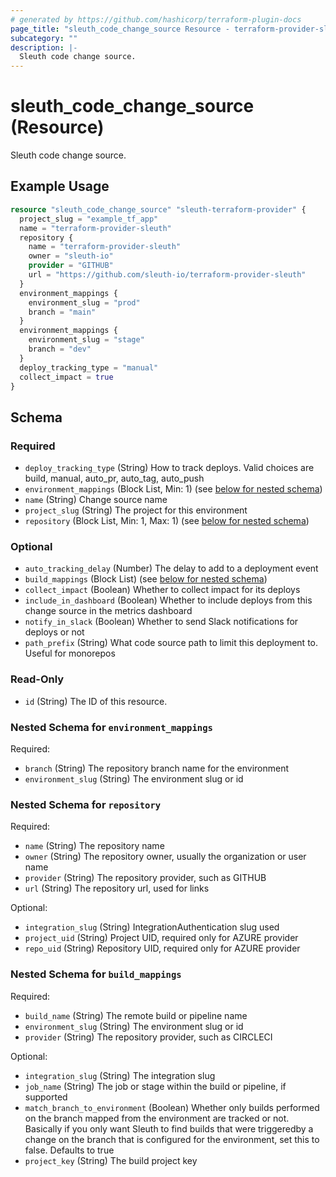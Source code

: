 ```yaml
---
# generated by https://github.com/hashicorp/terraform-plugin-docs
page_title: "sleuth_code_change_source Resource - terraform-provider-sleuth"
subcategory: ""
description: |-
  Sleuth code change source.
---
```


# sleuth_code_change_source (Resource)

Sleuth code change source.

## Example Usage

```terraform
resource "sleuth_code_change_source" "sleuth-terraform-provider" {
  project_slug = "example_tf_app"
  name = "terraform-provider-sleuth"
  repository {
    name = "terraform-provider-sleuth"
    owner = "sleuth-io"
    provider = "GITHUB"
    url = "https://github.com/sleuth-io/terraform-provider-sleuth"
  }
  environment_mappings {
    environment_slug = "prod"
    branch = "main"
  }
  environment_mappings {
    environment_slug = "stage"
    branch = "dev"
  }
  deploy_tracking_type = "manual"
  collect_impact = true
}
```

<!-- schema generated by tfplugindocs -->
## Schema

### Required

- `deploy_tracking_type` (String) How to track deploys. Valid choices are build, manual, auto_pr, auto_tag, auto_push
- `environment_mappings` (Block List, Min: 1) (see [below for nested schema](#nestedblock--environment_mappings))
- `name` (String) Change source name
- `project_slug` (String) The project for this environment
- `repository` (Block List, Min: 1, Max: 1) (see [below for nested schema](#nestedblock--repository))

### Optional

- `auto_tracking_delay` (Number) The delay to add to a deployment event
- `build_mappings` (Block List) (see [below for nested schema](#nestedblock--build_mappings))
- `collect_impact` (Boolean) Whether to collect impact for its deploys
- `include_in_dashboard` (Boolean) Whether to include deploys from this change source in the metrics dashboard
- `notify_in_slack` (Boolean) Whether to send Slack notifications for deploys or not
- `path_prefix` (String) What code source path to limit this deployment to. Useful for monorepos

### Read-Only

- `id` (String) The ID of this resource.

<a id="nestedblock--environment_mappings"></a>
### Nested Schema for `environment_mappings`

Required:

- `branch` (String) The repository branch name for the environment
- `environment_slug` (String) The environment slug or id


<a id="nestedblock--repository"></a>
### Nested Schema for `repository`

Required:

- `name` (String) The repository name
- `owner` (String) The repository owner, usually the organization or user name
- `provider` (String) The repository provider, such as GITHUB
- `url` (String) The repository url, used for links

Optional:

- `integration_slug` (String) IntegrationAuthentication slug used
- `project_uid` (String) Project UID, required only for AZURE provider
- `repo_uid` (String) Repository UID, required only for AZURE provider


<a id="nestedblock--build_mappings"></a>
### Nested Schema for `build_mappings`

Required:

- `build_name` (String) The remote build or pipeline name
- `environment_slug` (String) The environment slug or id
- `provider` (String) The repository provider, such as CIRCLECI

Optional:

- `integration_slug` (String) The integration slug
- `job_name` (String) The job or stage within the build or pipeline, if supported
- `match_branch_to_environment` (Boolean) Whether only builds performed on the branch mapped from the environment are tracked or not. Basically if you only want Sleuth to find builds that were triggeredby a change on the branch that is configured for the environment, set this to false. Defaults to true
- `project_key` (String) The build project key


